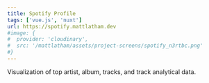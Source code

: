 ```yaml
---
title: Spotify Profile
tags: ['vue.js', 'nuxt']
url: https://spotify.mattlatham.dev
#image: {
#  provider: 'cloudinary',
#  src: '/mattlatham/assets/project-screens/spotify_n3rtbc.png'
#}
---
```


Visualization of top artist, album, tracks, and track analytical data.